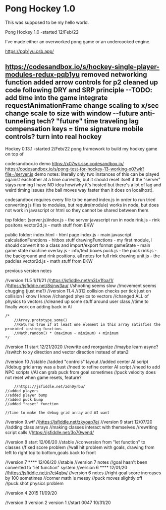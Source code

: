 # Pong Hockey 1.0
This was supposed to be my hello world.


Pong Hockey 1.0
-started 12/Feb/22

I've made either an overworked pong game or an undercooked engine.

https://pqb1yu.csb.app/

https://codesandbox.io/s/hockey-single-player-modules-redux-pqb1yu
removed networking function
added arrow controls for p2
cleaned up code following DRY and SRP principle 
--TODO:
add time into the game
integrate requestAnimationFrame
change scaling to x/sec 
change scale to size with window
--future
anti-tunneling tech?
"future" time traveling lag compensation
keys = time signature
mobile controls?
turn into real hockey
--


Hockey 0.13.1 
-started 2/Feb/22
pong framework to build my hockey game on top of

codesandbox.io demo
https://x07wk.sse.codesandbox.io/
https://codesandbox.io/s/pong-test-for-hockey-13-working-x07wk?file=/server.js
demo notes: literally only two instances of this can be played against eachother at a time currently, but it should reset itself if the "server" stays running
I have NO idea how/why it's hosted but there's a lot of lag and weird timing issues (the ball moves way faster than it does on localhost).


codesandbox requires every file to be named index.js in order to run
tried converting js files to modules, but require(module) works in node, but does not work in javascript or html so they cannot be shared between them. 

top folder:
(server.js)index.js - the server javascript run in node
rink.js - rink positons
vector2d.js - math stuff from EKW

public folder:
index.html - html page
index.js - main javascript
calculationFunctions - hitbox stuff
drawingFunctions - my first module, I should convert it to a class and import/export format
gameState - main game state machine
overlay.js - info/text boxes
puck.js - the puck
rink.js - the background and rink positions. all notes for full rink drawing
unit.js - the paddles
vector2d.js - math stuff from EKW

previous version notes

//version 11.5 1/11/21
    //https://jsfiddle.net/m3Ly1foa/1/
    //https://jsfiddle.net/8sjnw3au/
    //shooting seems slow
    //movement seems chugging (just me?)
//version 11.4
    //312 collision checks per tick just on collision I know I know
    //changed physics to vectors
    //changed ALL of physics to vectors
    //cleaned up some stuff around user class
    //time to finally work on adding back in AI

    /*
        //Array.prototype.some()
        //Returns true if at least one element in this array satisfies the provided testing function.
        //Math.random() * (maximum - minimum) + minimum
    */



//version 11 start 12/21/2020
    //rewrite and reorganize 
    //maybe learn async?
    //switch to xy direction and vector direction instead of atan2



//version 10
    //stable
    //added "controls" layout
    //added center AI script
    //debug grid array was a bust
    //need to refine center AI script
    //need to add NPC scripts
    //AI can grab puck from goal sometimes
    //puck velocity does not reset when game resets, feature?

        //https://jsfiddle.net/zdn0yrbu/
    //added players
    //added player bump
    //added puck bump
    //added "reset" function

    //time to make the debug grid array and AI want

//version 9.wtf
//https://jsfiddle.net/zkyoap7e/
//version 9 start 12/07/20
    //adding class arrays
    //making classes interact with themselves 
    //rewriting script calls
    //https://jsfiddle.net/3o70wend/

//version 8 start 12/06/20
    //stable
    //conversion from "let function" to classes
    //fixed score problem
    //wall hit problem with goals, drawing from left to right top to bottom,goals back to front

//version 7 **** 12/06/20
    //stable
//version 7 notes
    //goal hasn't been converted to "let function" system
//version 6 **** 12/01/20
    //https://jsfiddle.net/n7et4qbv/
//version 6 notes
    //right goal score increases by 100 sometimes
    //corner math is messy
    //puck moves slightly off
    //puck.shot physics problem

//version 4 
2015 11/09/20

//version 3
version 2
version 1
//start 0047 10/31/20


